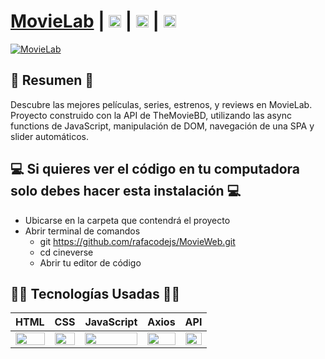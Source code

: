 # [MovieLab](https://themovielab.netlify.app/) | [<img src="https://i.postimg.cc/5NBMxTJX/github.png" alt="GitHub" height="20px"/>](https://github.com/rafacodejs) | [<img src="https://i.postimg.cc/J7BLFtdc/linkedin.png" alt="Linkedin" height="20px"/>](https://www.linkedin.com/in/rafacodejs/) | [<img src="https://i.postimg.cc/65TVxg9t/world-globe.png" alt="Portafolio Web" height="20px"/>](#)

[![MovieLab](https://i.postimg.cc/rs3S0TzN/Movie-Lab-cover.png)](https://themovielab.netlify.app/)

## 📜 Resumen 📜

Descubre las mejores películas, series, estrenos, y reviews en MovieLab. Proyecto construido con la API de TheMovieBD, utilizando las async functions de JavaScript, manipulación de DOM, navegación de una SPA y slider automáticos.

## 💻 Si quieres ver el código en tu computadora solo debes hacer esta instalación 💻

- Ubicarse en la carpeta que contendrá el proyecto
- Abrir terminal de comandos
  - git https://github.com/rafacodejs/MovieWeb.git
  - cd cineverse
  - Abrir tu editor de código

## 👨‍💻 Tecnologías Usadas 👨‍💻

<table>
  <thead>
    <tr>
      <th>HTML</th>
      <th>CSS</th>
      <th>JavaScript</th>
      <th>Axios</th>
      <th>API</th>
    </tr>
  </thead>
  <tbody>
    <tr>
      <td>
        <img src="https://i.postimg.cc/rF6WrLjr/html.png" width="100%" />
      </td>
      <td>
        <img src="https://i.postimg.cc/mgSDG9F2/css.png" width="100%" />
      </td>
      <td>
        <img
          src="https://upload.wikimedia.org/wikipedia/commons/thumb/9/99/Unofficial_JavaScript_logo_2.svg/1200px-Unofficial_JavaScript_logo_2.svg.png" width="100%"  />
      </td>
       <td>
        <img
          src="https://upload.wikimedia.org/wikipedia/commons/thumb/d/d1/Axios_%28computer_library%29_logo.svg/1280px-Axios_%28computer_library%29_logo.svg.png" width="100%" />
      </td>
       <td>
        <img
          src="https://postimg.cc/6y6736C3" width="100%" />
      </td>
    </tr>
  </tbody>
</table>
